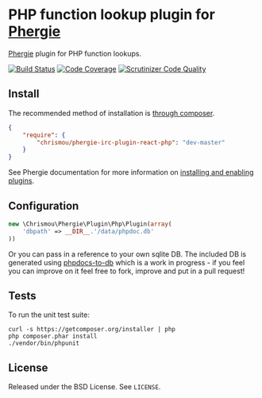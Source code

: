 # PHP function lookup plugin for [Phergie](https://github.com/phergie/phergie-irc-bot-react/)

[Phergie](https://github.com/phergie/phergie-irc-bot-react/) plugin for PHP function lookups.

[![Build Status](https://scrutinizer-ci.com/g/chrismou/phergie-irc-plugin-react-php/badges/build.png?b=master)](https://scrutinizer-ci.com/g/chrismou/phergie-irc-plugin-react-php/build-status/master)
[![Code Coverage](https://scrutinizer-ci.com/g/chrismou/phergie-irc-plugin-react-php/badges/coverage.png?b=master)](https://scrutinizer-ci.com/g/chrismou/phergie-irc-plugin-react-php/?branch=master)
[![Scrutinizer Code Quality](https://scrutinizer-ci.com/g/chrismou/phergie-irc-plugin-react-php/badges/quality-score.png?b=master)](https://scrutinizer-ci.com/g/chrismou/phergie-irc-plugin-react-php/?branch=master)

## Install

The recommended method of installation is [through composer](http://getcomposer.org).

```JSON
{
    "require": {
        "chrismou/phergie-irc-plugin-react-php": "dev-master"
    }
}
```

See Phergie documentation for more information on
[installing and enabling plugins](https://github.com/phergie/phergie-irc-bot-react/wiki/Usage#plugins).

## Configuration

```php
new \Chrismou\Phergie\Plugin\Php\Plugin(array(
    'dbpath' => __DIR__.'/data/phpdoc.db'
))
```

Or you can pass in a reference to your own sqlite DB. The included DB is generated using [phpdocs-to-db](https://github.com/chrismou/phpdocs-to-db)
which is a work in progress - if you feel you can improve on it feel free to fork, improve and put in a pull request!

## Tests

To run the unit test suite:

```
curl -s https://getcomposer.org/installer | php
php composer.phar install
./vendor/bin/phpunit
```

## License

Released under the BSD License. See `LICENSE`.
